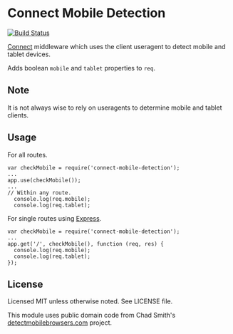 # Connect Mobile Detection

[![Build Status](https://secure.travis-ci.org/sprice/connect-mobile-detection.png)](http://travis-ci.org/sprice/connect-mobile-detection)

[Connect](http://www.senchalabs.org/connect/) middleware which uses the client useragent to detect mobile and tablet devices.

Adds boolean `mobile` and `tablet` properties to `req`.

## Note

It is not always wise to rely on useragents to determine mobile and tablet clients.

## Usage

For all routes.

    var checkMobile = require('connect-mobile-detection');
    ...
    app.use(checkMobile());
    ...
    // Within any route.
      console.log(req.mobile);
      console.log(req.tablet);

For single routes using [Express](http://expressjs.com/).

    var checkMobile = require('connect-mobile-detection');
    ...
    app.get('/', checkMobile(), function (req, res) {
      console.log(req.mobile);
      console.log(req.tablet);
    });

## License

Licensed MIT unless otherwise noted. See LICENSE file.

This module uses public domain code from Chad Smith's [detectmobilebrowsers.com](http://detectmobilebrowsers.com/) project.
